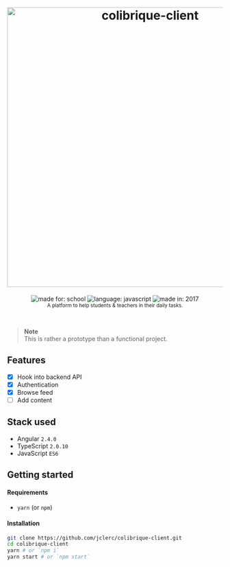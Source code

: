 <h1 align="center">
  <img alt="colibrique-client" width="652" src="https://jclerc.github.io/assets/repos/banner/colibrique-client.jpg">
  <br>
</h1>

<p align="center">
  <img alt="made for: school" src="https://jclerc.github.io/assets/static/badges/made-for/school.svg">
  <img alt="language: javascript" src="https://jclerc.github.io/assets/static/badges/language/javascript.svg">
  <img alt="made in: 2017" src="https://jclerc.github.io/assets/static/badges/made-in/2017.svg">
  <br>
  <sub>A platform to help students & teachers in their daily tasks.</sub>
</p>
<br>

> **Note** \
> This is rather a prototype than a functional project.

## Features

- [x] Hook into backend API
- [x] Authentication
- [x] Browse feed
- [ ] Add content

## Stack used

- Angular `2.4.0`
- TypeScript `2.0.10`
- JavaScript `ES6`

## Getting started

#### Requirements

- `yarn` (or `npm`)

#### Installation

```sh
git clone https://github.com/jclerc/colibrique-client.git
cd colibrique-client
yarn # or `npm i`
yarn start # or `npm start`
```
